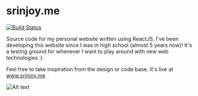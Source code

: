 # srinjoy.me
[![Build Status](https://travis-ci.org/srinjoym/srinjoy.me.svg?branch=master)](https://travis-ci.org/srinjoym/srinjoy.me)

Source code for my personal website written using ReactJS. I've been developing this website since I was in high school (almost 5 years now)! It's a testing ground for whenever I want to play around with new web technologies :) 

Feel free to take inspiration from the design or code base. It's live at www.srinjoy.me

![Alt text](./img/landing_screenshot.png?raw=true "Homepage")
